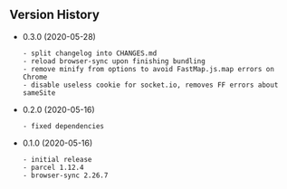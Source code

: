 Version History
---------------

* 0.3.0 (2020-05-28)

      - split changelog into CHANGES.md
      - reload browser-sync upon finishing bundling
      - remove minify from options to avoid FastMap.js.map errors on Chrome
      - disable useless cookie for socket.io, removes FF errors about sameSite

* 0.2.0 (2020-05-16)

      - fixed dependencies

* 0.1.0 (2020-05-16)

      - initial release
      - parcel 1.12.4
      - browser-sync 2.26.7
